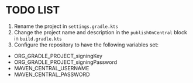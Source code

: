 # TODO LIST

1. Rename the project in `settings.gradle.kts`
1. Change the project name and description in the `publishOnCentral` block in `build.gradle.kts`
1. Configure the repository to have the following variables set:
  * ORG_GRADLE_PROJECT_signingKey
  * ORG_GRADLE_PROJECT_signingPassword
  * MAVEN_CENTRAL_USERNAME
  * MAVEN_CENTRAL_PASSWORD
